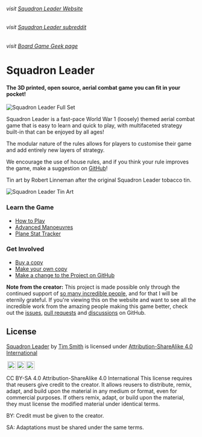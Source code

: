 ###### visit [Squadron Leader Website](https://squadronleader.wollivan.dev)

###### visit [Squadron Leader subreddit](https://www.reddit.com/r/SquadronLeader/)

###### visit [Board Game Geek page](https://boardgamegeek.com/boardgame/362713/squadron-leader)

# Squadron Leader

#### The 3D printed, open source, aerial combat game you can fit in your pocket!

![Squadron Leader Full Set](https://github.com/Wollivan/SquadronLeader/assets/91621088/6e049c24-19cb-441c-bece-da09bf9a0b3e)

Squadron Leader is a fast-pace World War 1 (loosely) themed aerial combat game that is easy to learn and quick to play, with multifaceted strategy built-in that can be enjoyed by all ages!

The modular nature of the rules allows for players to customise their game and add entirely new layers of strategy.

We encourage the use of house rules, and if you think your rule improves the game, make a suggestion on <a href="https://github.com/Wollivan/SquadronLeader" target="_blank">GitHub</a>!

Tin art by Robert Linneman after the original Squadron Leader tobacco tin.

![Squadron Leader Tin Art](https://user-images.githubusercontent.com/91621088/168493767-c1d63822-c580-4a32-9528-802238ef4220.png)

### Learn the Game

- [How to Play](https://squadronleader.wollivan.dev/rules)
- [Advanced Manoeuvres](https://squadronleader.wollivan.dev/rules/advanced-manoeuvres)
- <a href="https://planes.wollivan.dev/" target="_blank">Plane Stat Tracker</a>

### Get Involved

- [Buy a copy](https://squadronleader.wollivan.dev/buy-a-copy)
- [Make your own copy](https://squadronleader.wollivan.dev/make-a-copy)
- [Make a change to the Project on GitHub](https://github.com/Wollivan/SquadronLeader)

**Note from the creator:**
This project is made possible only through the continued support of <a href="https://squadronleader.wollivan.dev/thanks" target="_blank">so many incredible people</a>, and for that I will be eternily grateful.
If you're viewing this on the website and want to see all the incredible work from the amazing people making this game better, check out the <a href="https://github.com/Wollivan/SquadronLeader/issues?q=is%3Aissue" target="_blank">issues</a>, <a href="https://github.com/Wollivan/SquadronLeader/pulls?q=is%3Apr" target="_blank">pull requests</a> and <a href="https://github.com/Wollivan/SquadronLeader/discussions" target="_blank">discussions</a> on GitHub.

## License

[Squadron Leader](https://github.com/Wollivan/SquadronLeader) by [Tim Smith](https://github.com/Wollivan) is licensed under [Attribution-ShareAlike 4.0 International](http://creativecommons.org/licenses/by-sa/4.0/?ref=chooser-v1)

<img class="license-image" style="height:22px!important;margin-left:3px;vertical-align:text-bottom;" src="https://mirrors.creativecommons.org/presskit/icons/cc.svg?ref=chooser-v1"><img class="license-image" style="height:22px!important;margin-left:3px;vertical-align:text-bottom;" src="https://mirrors.creativecommons.org/presskit/icons/by.svg?ref=chooser-v1"><img class="license-image" style="height:22px!important;margin-left:3px;vertical-align:text-bottom;" src="https://mirrors.creativecommons.org/presskit/icons/sa.svg?ref=chooser-v1">

CC BY-SA 4.0
Attribution-ShareAlike 4.0 International
This license requires that reusers give credit to the creator. It allows reusers to distribute, remix, adapt, and build upon the material in any medium or format, even for commercial purposes. If others remix, adapt, or build upon the material, they must license the modified material under identical terms.

BY: Credit must be given to the creator.

SA: Adaptations must be shared under the same terms.
